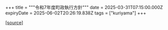 +++
title = """令和7年度町政執行方針"""
date = 2025-03-31T07:15:00.000Z
expiryDate = 2025-06-02T20:26:19.838Z
tags = ["kuriyama"]
+++


[[source]](https://www.town.kuriyama.hokkaido.jp/site/mayor/31115.html)
